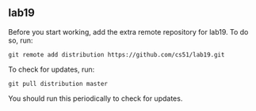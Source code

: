 
## lab19


Before you start working, add the extra remote repository for lab19. To do so, run:

`git remote add distribution https://github.com/cs51/lab19.git`

To check for updates, run:

`git pull distribution master`

You should run this periodically to check for updates.